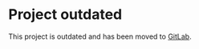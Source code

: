 # Project outdated
This project is outdated and has been moved to [GitLab](https://gitlab.com/stromvirvel/docker-debug).
